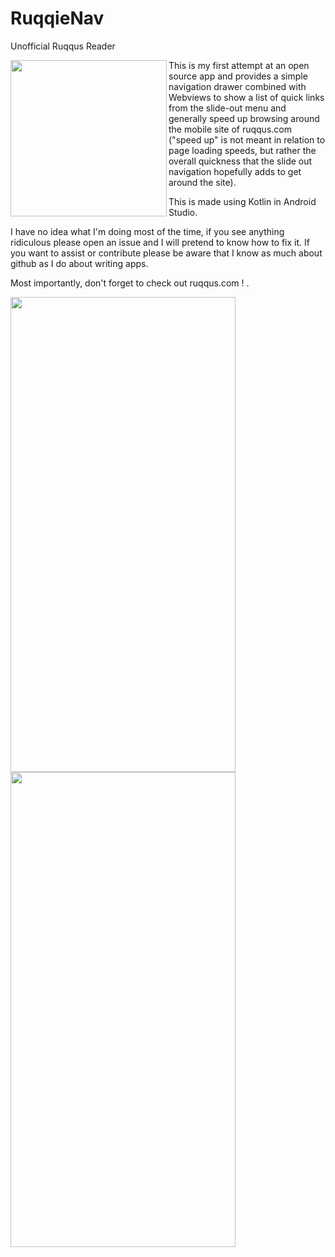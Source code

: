 # RuqqieNav
Unofficial Ruqqus Reader

<a href="url"><img src="https://i.imgur.com/D6pQpfP.png" align="left" height="250" width="250" ></a>


This is my first attempt at an open source app and provides a simple navigation drawer combined with Webviews to show a list 
of quick links from the slide-out menu and generally speed up browsing around the mobile site of ruqqus.com 
("speed up" is not meant in relation to page loading speeds, but rather the overall quickness that the slide out navigation hopefully adds to get around the site).

This is made using Kotlin in Android Studio.

I have no idea what I'm doing most of the time, if you see anything ridiculous please open an issue and I will pretend to know how to fix it.
If you want to assist or contribute please be aware that I know as much about github as I do about writing apps.

Most importantly, don't forget to check out ruqqus.com !
.


<a href="url"><img src="https://i.imgur.com/LYzDyyG.jpg" align="left" height="760" width="360" ></a>
<a href="url"><img src="https://i.imgur.com/LEPpWJr.jpg" align="left" height="760" width="360" ></a>


